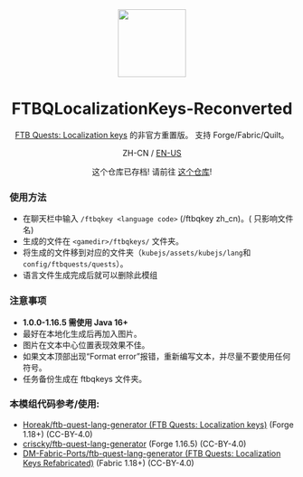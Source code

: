 <center><div align="center">

<img height="120" src="icon/300x300.png" width="120"/>

# FTBQLocalizationKeys-Reconverted

[FTB Quests: Localization keys](https://www.curseforge.com/minecraft/mc-mods/ftb-quests-localization-keys) 的非官方重置版。
支持 Forge/Fabric/Quilt。

ZH-CN / [EN-US](README.md)
  
  这个仓库已存档! 请前往 [这个仓库](https://github.com/LocalizedMC/FTBQLocalizationKeys-Arch)!

</div></center>

### 使用方法
- 在聊天栏中输入 `/ftbqkey <language code>` (/ftbqkey zh_cn)。(<language code> 只影响文件名)
- 生成的文件在 `<gamedir>/ftbqkeys/` 文件夹。
- 将生成的文件移到对应的文件夹（`kubejs/assets/kubejs/lang`和`config/ftbquests/quests`）。
- 语言文件生成完成后就可以删除此模组

### 注意事项
- **1.0.0-1.16.5 需使用 Java 16+**
- 最好在本地化生成后再加入图片。
- 图片在文本中心位置表现效果不佳。
- 如果文本顶部出现“Format error”报错，重新编写文本，并尽量不要使用任何符号。
- 任务备份生成在 ftbqkeys 文件夹。

### 本模组代码参考/使用:
- [Horeak/ftb-quest-lang-generator (FTB Quests: Localization keys)](https://github.com/Horeak/ftb-quest-lang-generator) (Forge 1.18+) (CC-BY-4.0)
- [criscky/ftb-quest-lang-generator](https://github.com/criscky/ftb-quest-lang-generator) (Forge 1.16.5) (CC-BY-4.0)
- [DM-Fabric-Ports/ftb-quest-lang-generator (FTB Quests: Localization Keys Refabricated)](https://github.com/DM-Fabric-Ports/ftb-quest-lang-generator) (Fabric 1.18+) (CC-BY-4.0)
